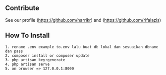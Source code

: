 ## Contribute

See our profile (https://github.com/harrikr) and (https://github.com/rifaiazis)

## How To Install
    1. rename .env example to.env lalu buat db lokal dan sesuaikan dbname dan pass
    2. composer install or composer update 
    3. php artisan key:generate 
    4. php artisan serve
    5. on browser => 127.0.0.1:8000
